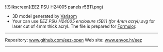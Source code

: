![Silkscreen](EEZ PSU H24005 panels r5B11.png)

* 3D model generated by [Varisom](http://www.varisom.com)
* Your can use *EEZ PSU H24005 enclosure r5B11 (for 4mm acryl).svg* for laser cut of 4mm thick acryl. The file is prepared for [Formulor](http://www.formulor.de).

**********************

Repository: www.github.com/eez-open
Web site: www.envox.hr/eez

**********************
